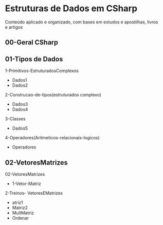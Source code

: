 # Estruturas de Dados em CSharp

Conteúdo aplicado e organizado, com bases em estudos e apostilhas, livros e artigos

## 00-Geral CSharp
## 01-Tipos de Dados

1-Primitivos-EstruturadosComplexos
- Dados1
- Dados2

2-Construcao-de-tipos(estruturados complexo)
- Dados3
- Dados4

3-Classes
- Dados5

4-Operadores(Aritmeticos-relacionais-logicos)
- Operadores

## 02-VetoresMatrizes

02-VetoresMatrizes
- 1-Vetor-Matriz

2-Treinos- VetoresEMatrizes
- atriz1
- Matriz2
- MultMatriz
- Ordenar

